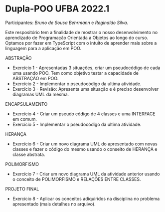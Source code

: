 # Dupla-POO UFBA 2022.1

Participantes: *Bruno de Sousa Behrmann* e *Reginaldo Silva*.

Este respositório tem a finalidade de mostrar o nosso desenvolvimento no aprendizado de Programação Orientada a Objetos ao longo do curso.
Optamos por fazer em TypeScript com o intuito de aprender mais sobre a linguagem para a aplicação em POO.

ABSTRAÇÃO
 * Exercício 1 - Apresentadas 3 situações, criar um pseudocódigo de cada uma usando POO. Tem como objetivo testar a capacidade de ABSTRAÇÃO em POO.
 * Exercício 2 - Implementar o pseudocódigo da ultima atividade.
 * Exercício 3 - Revisão: Apresenta uma situação e é preciso desenvolver diagramas UML da mesma.

ENCAPSULAMENTO
 * Exercício 4 - Criar um pseudo código de 4 classes e uma INTERFACE em comum.
 * Exercício 5 - Implementar o pseudocódigo da ultima atividade.

HERANÇA
 * Exercício 6 - Criar um novo diagrama UML do apresentado com novas classes e fazer o código do mesmo usando o conseito de HERANÇA e classe abstrata.

POLIMORFISMO
 * Exercício 7 - Criar um novo diagrama UML da atividade anterior usando o conceito de POLIMORFISMO e RELAÇÕES ENTRE CLASSES.
 
PROJETO FINAL
 * Exercício 8 - Aplicar os conceitos adiquiridos na disciplina no problema apresentado (mais detalhes no arquivo).
